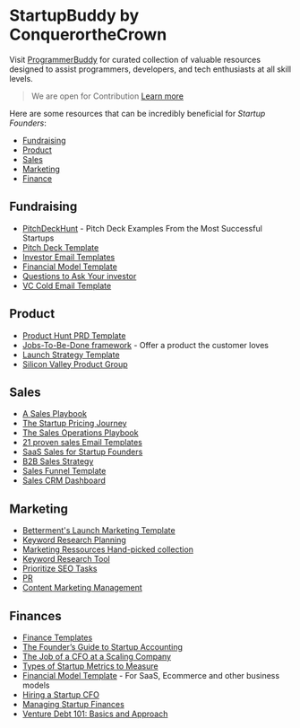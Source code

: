 # StartupBuddy by ConquerortheCrown
Visit [ProgrammerBuddy](https://github.com/ConquerortheCrown/programmerbuddy) for curated collection of valuable resources designed to assist programmers, developers, and tech enthusiasts at all skill levels.

> We are open for Contribution [Learn more](https://github.com/ConquerortheCrown/StartupBuddy/blob/main/CONTRIBUTING.md)

Here are some resources that can be incredibly beneficial for *Startup Founders*:

 * [Fundraising](#fundraising)
 * [Product](#product)
 * [Sales](#sales)
 * [Marketing](#marketing)
 * [Finance](#finance)

## Fundraising
* [PitchDeckHunt](https://www.pitchdeckhunt.com/) - Pitch Deck Examples From the Most Successful Startups
* [Pitch Deck Template](https://www.basetemplates.com/pitch-deck-template)
* [Investor Email Templates](https://www.basetemplates.com/investor-email-templates)
* [Financial Model Template](https://www.basetemplates.com/financial-model-template)
* [Questions to Ask Your investor](https://www.basetemplates.com/blog/30-questions-founders-should-ask-investors)
* [VC Cold Email Template](https://www.notion.so/VC-Cold-Email-Template-9e78692d54fd44ee98f2213e07f9dd30)

## Product
* [Product Hunt PRD Template](https://docs.google.com/document/d/1yrU5F6Gxhkfma91wf_IbZfexw8_fahbGQLW3EvwdfQI/edit)
* [Jobs-To-Be-Done framework](https://uxdesign.cc/8-things-to-use-in-jobs-to-be-done-framework-for-product-development-4ae7c6f3c30b?gi=a48520302e64) - Offer a product the customer loves
* [Launch Strategy Template ](https://docs.google.com/document/d/1Y4NwrsoucPqNFqIkhwNgKpPzf0wqnrN6tcKF2g4nVoM/edit)
* [Silicon Valley Product Group](https://svpg.com/product-vision-faq/)

## Sales
* [A Sales Playbook](https://cdn2.hubspot.net/hubfs/423780/The_CFS_Guide_to_Creating_a_Sales_PlayBook-1.pdf?t=1493918990221)
* [The Startup Pricing Journey](https://www.bvp.com/assets/media/the-startup-pricing-journey.pdf)
* [The Sales Operations Playbook](https://salesforstartups.co.uk/wp-content/uploads/2019/10/The-Sales-Operations-Playbook.pdf)
* [21 proven sales Email Templates](https://startupguide.startuplithuania.com/wp-content/uploads/2021/03/21-Proven-Sales-Template-Emails.pdf)
* [SaaS Sales for Startup Founders](https://cdn2.hubspot.net/hubfs/315483/downloads/SaaS%20Sales%20book/saas-sales-for-startup-founders.pdf)
* [B2B Sales Strategy](https://startupschool.fi/wp-content/uploads/2018/07/SalesHandbook_KonstaLaitinen.pdf)
* [Sales Funnel Template](https://docs.google.com/spreadsheets/d/1F7aDGkKOGxpW2tGCiMe_6EUJvIGZTa6_ohD03ZAOCAA/edit?usp=sharing)
* [Sales CRM Dashboard](https://airtable.com/universe/expLpOufs5M3HyF2U/sales-crm-dashboard)

## Marketing
* [Betterment's Launch Marketing Template](https://coda.io/t/Betterments-Launch-Marketing-Template_tskehujftcc)
* [Keyword Research Planning](https://airtable.com/universe/exp7KdPbDzqK1zTod/keyword-research-planning-template)
* [Marketing Ressources Hand-picked collection](https://github.com/goabstract/Marketing-for-Engineers)
* [Keyword Research Tool](https://docs.google.com/spreadsheets/d/11TLads3p_HjgFfhBoqut7C531GqPFDxIYgbyjCJTlbg/edit#gid=0)
* [Prioritize SEO Tasks](https://docs.google.com/spreadsheets/d/1_uBt5NJNTdP2Ir6zYLqhEVQqcBhx10xNyHCYOWz8BaE/edit#gid=2030787635)
* [PR](https://airtable.com/universe/expaILEOUoIs4tdTN/pr-template)
* [Content Marketing Management](https://airtable.com/templates/marketing/expbu4X6qxpt0WVkE/content-marketing-management)

## Finances
* [Finance Templates](https://www.alexanderjarvis.com/free-tools/)
* [The Founder’s Guide to Startup Accounting](https://bench.co/blog/accounting/startup-accounting/)
* [The Job of a CFO at a Scaling Company](https://www.youtube.com/watch?v=A9MqV4ULMuM)
* [Types of Startup Metrics to Measure](https://startupdevkit.com/types-of-startup-kpis-metrics-to-measure-with-examples/)
* [Financial Model Template](https://www.basetemplates.com/financial-model-template) - For SaaS, Ecommerce and other business models
* [Hiring a Startup CFO](https://www.toptal.com/finance/interim-cfos/hiring-a-startup-cfo)
* [Managing Startup Finances](https://www.ycombinator.com/library/8I-managing-startup-finances-sus-2019)
* [Venture Debt 101: Basics and Approach](https://www.ycombinator.com/library/CH-venture-debt-101-basics-and-approach)
  
